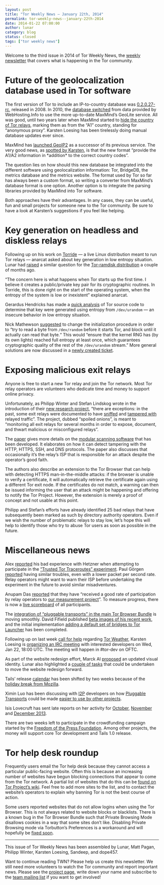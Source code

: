 ```yaml
---
layout: post
title: "Tor Weekly News — January 22th, 2014"
permalink: tor-weekly-news--january-22th-2014
date: 2014-01-22 07:00:00
author: lunar
category: blog
status: closed
tags: ["tor weekly news"]
---
```


Welcome to the third issue in 2014 of Tor Weekly News, the [weekly newsletter](https://lists.torproject.org/cgi-bin/mailman/listinfo/tor-news) that covers what is happening in the Tor community.

Future of the geolocalization database used in Tor software
===========================================================

The first version of Tor to include an IP-to-country database was [0.2.0.27-rc](https://gitweb.torproject.org/tor.git/tree/ee60a8dd), released in 2008. In 2010, the [database switched](https://gitweb.torproject.org/tor.git/commit/befcc84f) from data provided by WebHosting.Info to use the more up-to-date MaxMind’s GeoLite service. All was good, until two years later when MaxMind started to [hide the country of Tor relays](https://bugs.torproject.org/6266), marking them as from the “A1” country, standing for “anonymous proxy”. Karsten Loesing has been tirelessly doing manual database updates ever since.

MaxMind has [launched GeoIP2](http://blog.maxmind.com/2013/07/01/introducing-the-geoip2-beta/) as a successor of its previous service. The very good news, as [spotted by Karsten](https://lists.torproject.org/pipermail/tor-dev/2014-January/006080.html), is that the new format “provide the A1/A2 information in \*addition\* to the correct country codes”.

The question lies on how should this new database be integrated into the different software using geolocalization information: Tor, BridgeDB, the metrics database and the metrics website. The format used by Tor so far has always been a custom format, so writing a converter from MaxMind’s database format is one option. Another option is to integrate the parsing libraries provided by MaxMind into Tor software.

Both approaches have their advantages. In any cases, they can be useful, fun and small projects for someone new to the Tor community. Be sure to have a look at Karsten’s suggestions if you feel like helping.

Key generation on headless and diskless relays
==============================================

Following up on his work on [Torride](https://redmine.koumbit.net/projects/torride) — a live Linux distribution meant to run Tor relays — anarcat asked about key generation in low entropy situation. Lunar had [raised](http://opensource.dyc.edu/pipermail/tor-ramdisk/2013-January/000101.html) a similar question for the [Tor-ramdisk distribution](http://opensource.dyc.edu/tor-ramdisk/) a couple of months ago.

“The concern here is what happens when Tor starts up the first time. I believe it creates a public/private key pair for its cryptographic routines. In Torride, this is done right on the start of the operating system, when the entropy of the system is low or inexistent” explained anarcat.

Gerardus Hendricks has made a [quick analysis](https://lists.torproject.org/pipermail/tor-talk/2014-January/031725.html) of Tor source code to determine that key were generated using entropy from `/dev/urandom` — an insecure behavior in low entropy situation.

Nick Mathewson [suggested](https://lists.torproject.org/pipermail/tor-talk/2014-January/031773.html) to change the initialization procedure in order to “try to read a byte from `/dev/random` before it starts Tor, and block until it actually can read that byte.“ This would “ensure that the kernel RNG has (by its own lights) reached full entropy at least once, which guarantees cryptographic quality of the rest of the `/dev/urandom` stream.” More general solutions are now discussed in a [newly created ticket](https://bugs.torproject.org/10676).

Exposing malicious exit relays
==============================

Anyone is free to start a new Tor relay and join the Tor network. Most Tor relay operators are volunteers who dedicate time and money to support online privacy.

Unfortunately, as Philipp Winter and Stefan Lindskog wrote in the introduction of their [new research project](http://www.cs.kau.se/philwint/spoiled_onions/), “there are exceptions: in the past, some exit relays were documented to have [sniffed](http://www.cs.columbia.edu/~mikepo/papers/tordecoys.raid11.pdf) and [tampered with](https://trac.torproject.org/projects/tor/wiki/doc/badRelays) relayed traffic”. The project, dubbed “spoiled onions”, is meant to “monitoring all exit relays for several months in order to expose, document, and thwart malicious or misconfigured relays”.

The [paper](http://www.cs.kau.se/philwint/spoiled_onions/techreport.pdf) gives more details on the [modular scanning software](https://github.com/NullHypothesis/exitmap) that has been developed. It elaborates on how it can detect tampering with the HTTP, HTTPS, SSH, and DNS protocols. The paper also discusses that occasionally it’s the relay’s ISP that is responsible for an attack despite the operator’s good faith.

The authors also describe an extension to the Tor Browser that can help with detecting HTTPS man-in-the-middle attacks: if the browser is unable to verify a certificate, it will automatically retrieve the certificate again using a different Tor exit node. If the certificates do not match, a warning can then be issued informing the user that an attack might be happening and offering to notify the Tor Project. However, the extension is merely a proof of concept and not usable at this point.

Philipp and Stefan’s efforts have already identified 25 bad relays that have subsequently been marked as such by directory authority operators. Even if we wish the number of problematic relays to stay low, let’s hope this will help to identify those who try to abuse Tor users as soon as possible in the future.

Miscellaneous news
==================

Alex [reported](https://lists.torproject.org/pipermail/tor-relays/2014-January/003620.html) his bad experience with Hetzner when attempting to participate in the [“Trusted Tor Traceroutes” experiment](https://web.engr.illinois.edu/~das17/tor-traceroute_v1.html). Paul Görgen [reported](https://lists.torproject.org/pipermail/tor-relays/2014-January/003625.html) having similar troubles, even with a lower packet per second rate. Relay operators might want to warn their ISP before undertaking the experiment in the future to avoid similar misadventures.

Anupam Das [reported](https://lists.torproject.org/pipermail/tor-relays/2014-January/003686.html) that they have “received a good rate of participation by relay operators to [our measurement project](https://web.engr.illinois.edu/~das17/tor-traceroute_v1.html)”. To measure progress, there is now a [live scoreboard](http://128.174.241.211:443/relay_scoreboard) of all participants.

The [integration of “pluggable transports” in the main Tor Browser Bundle](https://bugs.torproject.org/9444) is moving smoothly. David Fifield published [beta images of his recent work](https://gitweb.torproject.org/user/dcf/tor-browser-bundle.git/shortlog/refs/heads/3.6-beta), and the initial implementation [adding a default set of bridges to Tor Launcher](https://bugs.torproject.org/10418) has been completed.

Following up on last week [call for help](https://lists.torproject.org/pipermail/tor-dev/2014-January/006039.html) regarding [Tor Weather](https://weather.torproject.org/), Karsten Loesing is [organizing an IRC meeting](https://lists.torproject.org/pipermail/tor-dev/2014-January/006102.html) with interested developers on Wed, Jan 22, 18:00 UTC. The meeting will happen in \#tor-dev on OFTC.

As part of the website redesign effort, Marck Al [proposed](https://lists.torproject.org/pipermail/www-team/2014-January/000196.html) an updated visual identity. Lunar also highlighted a [couple of tasks](https://lists.torproject.org/pipermail/www-team/2014-January/000216.html) that could be undertaken to move the website redesign forward.

Tails’ release [calendar](https://tails.boum.org/contribute/calendar/) has been shifted by two weeks because of the [holiday break from Mozilla](https://mailman.boum.org/pipermail/tails-dev/2014-January/004757.html).

Ximin Luo has been discussing with [I2P](http://geti2p.net/) developers on how [Pluggable Transports](https://www.torproject.org/docs/pluggable-transports.html) could be made [easier to use by other projects](https://bugs.torproject.org/10629).

Isis Lovecruft has sent late reports on her activity for [October](https://lists.torproject.org/pipermail/tor-reports/2014-January/000431.html), [November](https://lists.torproject.org/pipermail/tor-reports/2014-January/000432.html) and [December 2013](https://lists.torproject.org/pipermail/tor-reports/2014-January/000433.html).

There are two weeks left to participate in the crowdfunding campaign started by the [Freedom of the Press Foundation](https://pressfreedomfoundation.org/). Among other projects, the money will support core Tor development and Tails 1.0 release.

Tor help desk roundup
=====================

Frequently users email the Tor help desk because they cannot access a particular public-facing website. Often this is because an increasing number of websites have begun blocking connections that appear to come from the Tor network. A partial list of websites that do this can be [found on Tor Project’s wiki](https://trac.torproject.org/projects/tor/wiki/org/doc/ListOfServicesBlockingTor). Feel free to add more sites to the list, and to contact the website’s operators to explain why banning Tor is not the best course of action.

Some users reported websites that do not allow logins when using the Tor Browser. This is not always related to website blocks or blacklists. There is a known bug in the Tor Browser Bundle such that Private Browsing Mode disallows cookies in a way that some sites don’t like. Disabling Private Browsing mode via Torbutton’s Preferences is a workaround and will hopefully be [fixed soon](https://bugs.torproject.org/10569).

* * * * *

This issue of Tor Weekly News has been assembled by Lunar, Matt Pagan, Philipp Winter, Karsten Loesing, Sandeep, and dope457.

Want to continue reading TWN? Please help us create this newsletter. We still need more volunteers to watch the Tor community and report important news. Please see the [project page](https://trac.torproject.org/projects/tor/wiki/TorWeeklyNews), write down your name and subscribe to the [team mailing list](https://lists.torproject.org/cgi-bin/mailman/listinfo/news-team) if you want to get involved!
